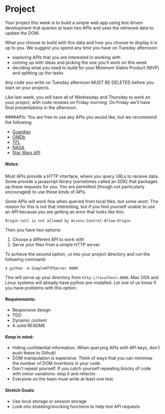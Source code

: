 # Project
Your project this week is to build a simple web app using test driven development that queries at least two APIs and uses the retrieved data to update the DOM.

What you choose to build with this data and how you choose to display it is up to you.
We suggest you spend any time you have on Tuesday afternoon:

* exploring APIs that you are interested in working with
* coming up with ideas and picking the one you'll work on this week
* deciding what you need to build for your Minimum Viable Product (MVP) and splitting up the tasks

Any code you write on Tuesday afternoon MUST BE DELETED before you start on your projects.

Like last week, you will have all of Wednesday and Thursday to work on your project, with code reviews on Friday morning. On Friday we'll have final presentations in the afternoon.

####APIs:
You are free to use any APIs you would like, but we recommend the following:
* [Guardian](http://open-platform.theguardian.com)
* [OMDb](http://www.omdbapi.com/)
* [TFL](https://api.tfl.gov.uk/)
* [NASA](https://api.nasa.gov/)
* [Star Wars API](https://swapi.co)

##### Notes:
Most APIs provide a HTTP interface, where you query URLs to receive data. Some provide a javascript library (sometimes called an SDK) that packages up these requests for you. You are permitted (though not particularly encouraged) to use these kinds of APIs.

Some APIs will work fine when queried from local files, but some wont. The reason for this is not that interesting, but if you find yourself unable to use an API because you are getting an error that looks like this:
```
Origin null is not allowed by Access-Control-Allow-Origin
```
Then you have two options:
1. Choose a different API to work with
2. Serve your files from a simple HTTP server

To achieve the second option, `cd` into your project directory and run the following command:
```
$ python -m SimpleHTTPServer 4000
```
This will serve up your directory from `http://localhost:4000`. Mac OSX and Linux systems will already have python pre-installed. Let one of us know if you have problems with this option.

#### Requirements:
* Responsive design
* TDD
* Dynamic content
* A solid README

#### Keep in mind:
* Hiding confidential information. When querying APIs with API keys, don't push these to Github!
* DOM manipulation is expensive. Think of ways that you can minimise the number of DOM insertions in your code.
* Don't repeat yourself. If you catch yourself repeating blocks of code with minor variations: stop it and refactor.
* Everyone on the team must write at least one test.

#### Stretch Goals:
* Use local storage or session storage
* Look into stubbing/mocking functions to help test API requests